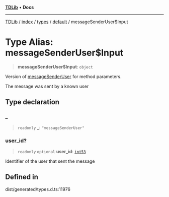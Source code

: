 [**TDLib**](../../../../../../README.md) • **Docs**

***

[TDLib](../../../../../../modules.md) / [index](../../../../../README.md) / [types](../../../README.md) / [default](../README.md) / messageSenderUser$Input

# Type Alias: messageSenderUser$Input

> **messageSenderUser$Input**: `object`

Version of [messageSenderUser](messageSenderUser.md) for method parameters.

The message was sent by a known user

## Type declaration

### \_

> `readonly` **\_**: `"messageSenderUser"`

### user\_id?

> `readonly` `optional` **user\_id**: [`int53`](int53-1.md)

Identifier of the user that sent the message

## Defined in

dist/generated/types.d.ts:11976
